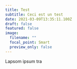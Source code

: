 ```yaml
---
title: Test
subtitle: Ceci est un test
date: 2021-03-09T13:35:11.100Z
draft: false
featured: false
image:
  filename: ""
  focal_point: Smart
  preview_only: false
---
```

Lapsom ipsum tra
